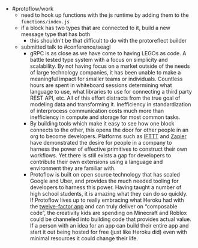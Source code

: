 - #protoflow/work
	- need to hook up functions with the js runtime by adding them to the `functions/index.js`
	- if a block has two types that are connected to it, build a new message type that has both
		- this shouldn't be that difficult to do with the protoreflect builder
	- submitted talk to #conference/seagl
		- gRPC is as close as we have come to having LEGOs as code. A battle tested type system with a focus on simplicity and scalability. By not having focus on a market outside of the needs of large technology companies, it has been unable to make a meaningful impact for smaller teams or individuals. Countless hours are spent in whiteboard sessions determining what language to use, what libraries to use for connecting a third party REST API, etc. All of this effort distracts from the true goal of modeling data and transforming it. Inefficiency in standardization of interprocess communication costs much more than inefficiency in compute and storage for most common tasks.
		- By building tools which make it easy to see how one block connects to the other, this opens the door for other people in an org to become developers. Platforms such as [IFTTT](https://ifttt.com/) and [Zapier](https://zapier.com/) have demonstrated the desire for people in a company to harness the power of effective primitives to construct their own workflows. Yet there is still exists a gap for developers to contribute their own extensions using a language and environment they are familiar with.
		- Protoflow is built on open source technology that has scaled Google and Uber, and provides the much needed tooling for developers to harness this power. Having taught a number of high school students, it is amazing what they can do so quickly. If Protoflow lives up to really embracing what Heroku had with the [twelve-factor app](https://12factor.net/) and can truly deliver on “composable code”, the creativity kids are spending on Minecraft and Roblox could be channeled into building code that provides actual value. If a person with an idea for an app can build their entire app and start it out being hosted for free (just like Heroku did) even with minimal resources it could change their life.
